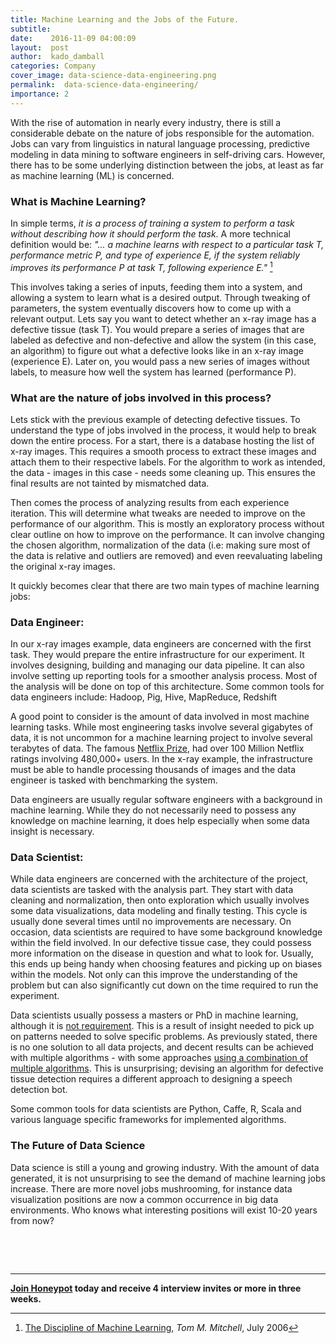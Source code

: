```yaml
---
title: Machine Learning and the Jobs of the Future. 
subtitle:
date:    2016-11-09 04:00:09
layout:  post
author:  kado_damball
categories: Company
cover_image: data-science-data-engineering.png
permalink:  data-science-data-engineering/
importance: 2
---
```


With the rise of automation in nearly every industry, there is still a considerable debate on the nature of jobs responsible for the automation. Jobs can vary from linguistics in natural language processing, predictive modeling in data mining to software engineers in self-driving cars. However, there has to be some underlying distinction between the jobs, at least as far as machine learning (ML) is concerned.

<!--more-->

<!-- Main image -->

### What is Machine Learning?
In simple terms, *it is a process of training a system to perform a task without describing how it should perform the task*. A more technical definition would be: *"... a machine learns with respect to a particular
task T, performance metric P, and type of experience E, if the system reliably improves its performance
P at task T, following experience E."* [^1]

This involves taking a series of inputs, feeding them into a system, and allowing a system to learn what is a desired output. Through tweaking of parameters, the system eventually discovers how to come up with a relevant output. Lets say you want to detect whether an x-ray image has a defective tissue (task T). You would prepare a series of images that are labeled as defective and non-defective and allow the system (in this case, an algorithm) to figure out what a defective looks like in an x-ray image (experience E). Later on, you would pass a new series of images without labels, to measure how well the system has learned (performance P).

### What are the nature of jobs involved in this process?
Lets stick with the previous example of detecting defective tissues. To understand the type of jobs involved in the process, it would help to break down the entire process. For a start, there is a database hosting the list of x-ray images. This requires a smooth process to extract these images and attach them to their respective labels. For the algorithm to work as intended, the data - images in this case - needs some cleaning up. This ensures the final results are not tainted by mismatched data.

Then comes the process of analyzing results from each experience iteration. This will determine what tweaks are needed to improve on the performance of our algorithm. This is mostly an exploratory process without clear outline on how to improve on the performance. It can involve changing the chosen algorithm, normalization of the data (i.e: making sure most of the data is relative and outliers are removed) and even reevaluating labeling the original x-ray images.

It quickly becomes clear that there are two main types of machine learning jobs:

### Data Engineer:
In our x-ray images example, data engineers are concerned with the first task. They would prepare the entire infrastructure for our experiment. It involves designing, building and managing our data pipeline. It can also involve setting up reporting tools for a smoother analysis process. Most of the analysis will be done on top of this architecture. Some common tools for data engineers include: Hadoop, Pig, Hive, MapReduce, Redshift

A good point to consider is the amount of data involved in most machine learning tasks. While most engineering tasks involve several gigabytes of data, it is not uncommon for a machine learning project to involve several terabytes of data. The famous [Netflix Prize](https://en.wikipedia.org/wiki/Netflix_Prize), had over 100 Million Netflix ratings involving 480,000+ users. In the x-ray example, the infrastructure must be able to handle processing thousands of images and the data engineer is tasked with benchmarking the system.

Data engineers are usually regular software engineers with a background in machine learning. While they do not necessarily need to possess any knowledge on machine learning, it does help especially when some data insight is necessary. 

### Data Scientist:
While data engineers are concerned with the architecture of the project, data scientists are tasked with the analysis part. They start with data cleaning and normalization, then onto exploration which usually involves some data visualizations, data modeling and finally testing. This cycle is usually done several times until no improvements are necessary. On occasion, data scientists are required to have some background knowledge within the field involved. In our defective tissue case, they could possess more information on the disease in question and what to look for. Usually, this ends up being handy when choosing features and picking up on biases within the models. Not only can this improve the understanding of the problem but can also significantly cut down on the time required to run the experiment.

Data scientists usually possess a masters or PhD in machine learning, although it is [not requirement](https://mathbabe.org/2013/04/05/guest-post-how-i-got-a-data-science-job/). This is a result of insight needed to pick up on patterns needed to solve specific problems. As previously stated, there is no one solution to all data projects, and decent results can be achieved with multiple algorithms - with some approaches [using a combination of multiple algorithms](https://en.wikipedia.org/wiki/Ensemble_learning). This is unsurprising; devising an algorithm for defective tissue detection requires a different approach to designing a speech detection bot. 

Some common tools for data scientists are Python, Caffe, R, Scala and various language specific frameworks for implemented algorithms.

### The Future of Data Science
Data science is still a young and growing industry. With the amount of data generated, it is not unsurprising to see the demand of machine learning jobs increase. There are more novel jobs mushrooming, for instance data visualization positions are now a common occurrence in big data environments. Who knows what interesting positions will exist 10-20 years from now?


&nbsp;

&nbsp;

[^1]: [The Discipline of Machine Learning](http://www.cs.cmu.edu/~tom/pubs/MachineLearning.pdf), *Tom M. Mitchell*, July 2006

* * *

**[Join Honeypot](http://blog.honeypot.io/data-science-data-engineering/?utm_source=blog&utm_medium=organic&utm_term=e&utm_content=161102&utm_campaign=dev-no) today and receive 4 interview invites or more in three weeks.**
